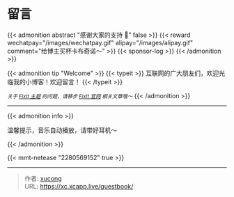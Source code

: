 # 留言


{{< admonition abstract "感谢大家的支持 🙏"  false >}}
{{< reward wechatpay="/images/wechatpay.gif" alipay="/images/alipay.gif" comment="给博主买杯卡布奇诺～" >}}
{{< sponsor-log >}}
{{< /admonition >}}

{{< admonition tip "Welcome" >}}
{{< typeit >}}
互联网的广大朋友们，欢迎光临我的小博客！欢迎留言！
{{< /typeit >}}

<small>_关于 [FixIt 主题](https://github.com/hugo-fixit/FixIt) 的问题，请移步 [FixIt 官网](https://fixit.lruihao.cn) 相关文章哦～_</small>
{{< /admonition >}}

---

{{< admonition info >}}

温馨提示，音乐自动播放，请带好耳机～

 {{< /admonition >}}

{{< mmt-netease "2280569152" true >}}


---

> 作者: [xucong](https://shiqustudio.github.io/)  
> URL: https://xc.xcapp.live/guestbook/  

